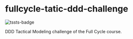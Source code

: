 # fullcycle-tatic-ddd-challenge

![tssts-badge](https://github.com/augustorcn/fullcycle-tatic-ddd-challenge/actions/workflows/tests.yaml/badge.svg)

DDD Tactical Modeling challenge of the Full Cycle course.
